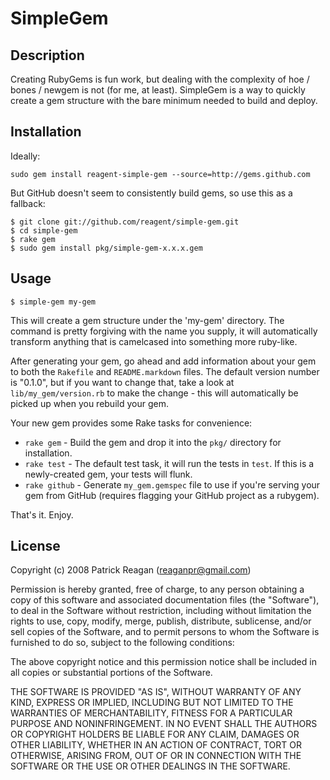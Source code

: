 # SimpleGem

## Description

Creating RubyGems is fun work, but dealing with the complexity of hoe / bones / newgem is not (for me, at least).  SimpleGem is a way to quickly create a gem structure with the bare minimum needed to build and deploy. 

## Installation

Ideally:

    sudo gem install reagent-simple-gem --source=http://gems.github.com
    
But GitHub doesn't seem to consistently build gems, so use this as a fallback:

    $ git clone git://github.com/reagent/simple-gem.git
    $ cd simple-gem
    $ rake gem
    $ sudo gem install pkg/simple-gem-x.x.x.gem
    
## Usage

    $ simple-gem my-gem
    
This will create a gem structure under the 'my-gem' directory.  The command is pretty forgiving with the name you supply, it will automatically transform anything that is camelcased into something more ruby-like.

After generating your gem, go ahead and add information about your gem to both the `Rakefile` and `README.markdown` files.  The default version number is "0.1.0", but if you want to change that, take a look at `lib/my_gem/version.rb` to make the change - this will automatically be picked up when you rebuild your gem.

Your new gem provides some Rake tasks for convenience:

* `rake gem` - Build the gem and drop it into the `pkg/` directory for installation.
* `rake test` - The default test task, it will run the tests in `test`. If this is a newly-created gem, your tests will flunk.
* `rake github` - Generate `my_gem.gemspec` file to use if you're serving your gem from GitHub (requires flagging your GitHub project as a rubygem).

That's it. Enjoy.

## License

Copyright (c) 2008 Patrick Reagan (reaganpr@gmail.com)

Permission is hereby granted, free of charge, to any person
obtaining a copy of this software and associated documentation
files (the "Software"), to deal in the Software without
restriction, including without limitation the rights to use,
copy, modify, merge, publish, distribute, sublicense, and/or sell
copies of the Software, and to permit persons to whom the
Software is furnished to do so, subject to the following
conditions:

The above copyright notice and this permission notice shall be
included in all copies or substantial portions of the Software.

THE SOFTWARE IS PROVIDED "AS IS", WITHOUT WARRANTY OF ANY KIND,
EXPRESS OR IMPLIED, INCLUDING BUT NOT LIMITED TO THE WARRANTIES
OF MERCHANTABILITY, FITNESS FOR A PARTICULAR PURPOSE AND
NONINFRINGEMENT. IN NO EVENT SHALL THE AUTHORS OR COPYRIGHT
HOLDERS BE LIABLE FOR ANY CLAIM, DAMAGES OR OTHER LIABILITY,
WHETHER IN AN ACTION OF CONTRACT, TORT OR OTHERWISE, ARISING
FROM, OUT OF OR IN CONNECTION WITH THE SOFTWARE OR THE USE OR
OTHER DEALINGS IN THE SOFTWARE.
